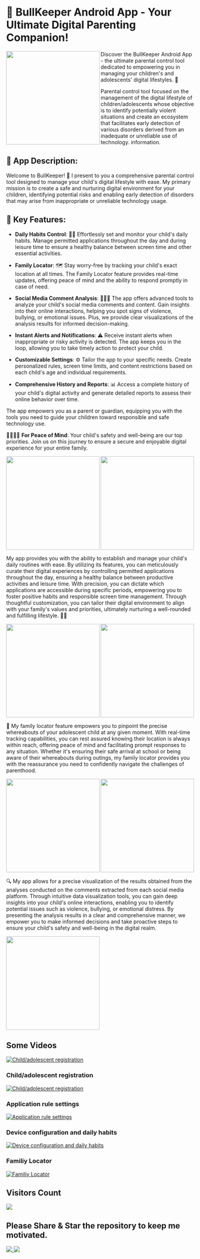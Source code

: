 # 📱 BullKeeper Android App - Your Ultimate Digital Parenting Companion!

<img width="auto" height="250" align="left" src="./bullkeeper_main_logo.PNG" />

Discover the BullKeeper Android App - the ultimate parental control tool dedicated to empowering you in managing your children's and adolescents' digital lifestyles. 🚀

Parental control tool focused on the management of the digital lifestyle of children/adolescents whose objective is to identify potentially violent situations and create an ecosystem that facilitates early detection of various disorders derived from an inadequate or unreliable use of technology. information.

## 📱 App Description:

Welcome to BullKeeper! 🌟 I present to you a comprehensive parental control tool designed to manage your child's digital lifestyle with ease. My primary mission is to create a safe and nurturing digital environment for your children, identifying potential risks and enabling early detection of disorders that may arise from inappropriate or unreliable technology usage.

## 🚀 Key Features:

- **Daily Habits Control**: 📅📱 Effortlessly set and monitor your child's daily habits. Manage permitted applications throughout the day and during leisure time to ensure a healthy balance between screen time and other essential activities.

- **Family Locator**: 🗺️ Stay worry-free by tracking your child's exact location at all times. The Family Locator feature provides real-time updates, offering peace of mind and the ability to respond promptly in case of need.

- **Social Media Comment Analysis**: 🕵️‍♂️📲 The app offers advanced tools to analyze your child's social media comments and content. Gain insights into their online interactions, helping you spot signs of violence, bullying, or emotional issues. Plus, we provide clear visualizations of the analysis results for informed decision-making.

- **Instant Alerts and Notifications**: ⚠️ Receive instant alerts when inappropriate or risky activity is detected. The app keeps you in the loop, allowing you to take timely action to protect your child.

- **Customizable Settings**: ⚙️ Tailor the app to your specific needs. Create personalized rules, screen time limits, and content restrictions based on each child's age and individual requirements.

- **Comprehensive History and Reports**: 📊 Access a complete history of your child's digital activity and generate detailed reports to assess their online behavior over time.

The app empowers you as a parent or guardian, equipping you with the tools you need to guide your children toward responsible and safe technology use.

👨‍👩‍👧‍👦 **For Peace of Mind**: Your child's safety and well-being are our top priorities. Join us on this journey to ensure a secure and enjoyable digital experience for your entire family.


<img width="250px" align="left" src="./screenshots/imagen_1.png" />
<img width="250px"  src="./screenshots/imagen_2.png" />

My app provides you with the ability to establish and manage your child's daily routines with ease. By utilizing its features, you can meticulously curate their digital experiences by controlling permitted applications throughout the day, ensuring a healthy balance between productive activities and leisure time. With precision, you can dictate which applications are accessible during specific periods, empowering you to foster positive habits and responsible screen time management. Through thoughtful customization, you can tailor their digital environment to align with your family's values and priorities, ultimately nurturing a well-rounded and fulfilling lifestyle. 📱✨

<img width="250px" align="left" src="./screenshots/imagen_3.png" />
<img width="250px" src="./screenshots/imagen_4.png" />

📍 My family locator feature empowers you to pinpoint the precise whereabouts of your adolescent child at any given moment. With real-time tracking capabilities, you can rest assured knowing their location is always within reach, offering peace of mind and facilitating prompt responses to any situation. Whether it's ensuring their safe arrival at school or being aware of their whereabouts during outings, my family locator provides you with the reassurance you need to confidently navigate the challenges of parenthood.

<img width="250px" align="left" src="./screenshots/imagen_5.png" />
<img width="250px" src="./screenshots/imagen_6.png" />

🔍 My app allows for a precise visualization of the results obtained from the analyses conducted on the comments extracted from each social media platform. Through intuitive data visualization tools, you can gain deep insights into your child's online interactions, enabling you to identify potential issues such as violence, bullying, or emotional distress. By presenting the analysis results in a clear and comprehensive manner, we empower you to make informed decisions and take proactive steps to ensure your child's safety and well-being in the digital realm.

<img width="250px" src="./screenshots/imagen_7.png" />


## Some Videos

[![Child/adolescent registration](https://img.youtube.com/vi/DHl7J7fcF14/maxresdefault.jpg)](https://youtu.be/DHl7J7fcF14)

### Child/adolescent registration

[![Child/adolescent registration](https://img.youtube.com/vi/7tfaEXIvqWY/maxresdefault.jpg)](https://youtu.be/7tfaEXIvqWY)

### Application rule settings

[![Application rule settings](https://img.youtube.com/vi/EjaGlF2--o4/maxresdefault.jpg)](https://youtu.be/EjaGlF2--o4)

### Device configuration and daily habits

[![Device configuration and daily habits](https://img.youtube.com/vi/eEMPil_MM1g/maxresdefault.jpg)](https://youtu.be/eEMPil_MM1g)

### Familiy Locator

[![Familiy Locator](https://img.youtube.com/vi/gxi35G1ZZts/maxresdefault.jpg)](https://youtu.be/gxi35G1ZZts)


## Visitors Count

<img width="auto" src="https://profile-counter.glitch.me/bullkeeper_app/count.svg" />

## Please Share & Star the repository to keep me motivated.
  <a href = "https://github.com/sergio11/bullkeeper_app/stargazers">
     <img src = "https://img.shields.io/github/stars/sergio11/bullkeeper_app" />
  </a>
  <a href = "https://twitter.com/SergioReact418">
     <img src = "https://img.shields.io/twitter/url?label=follow&style=social&url=https%3A%2F%2Ftwitter.com%2FSergioReact418" />
  </a>
